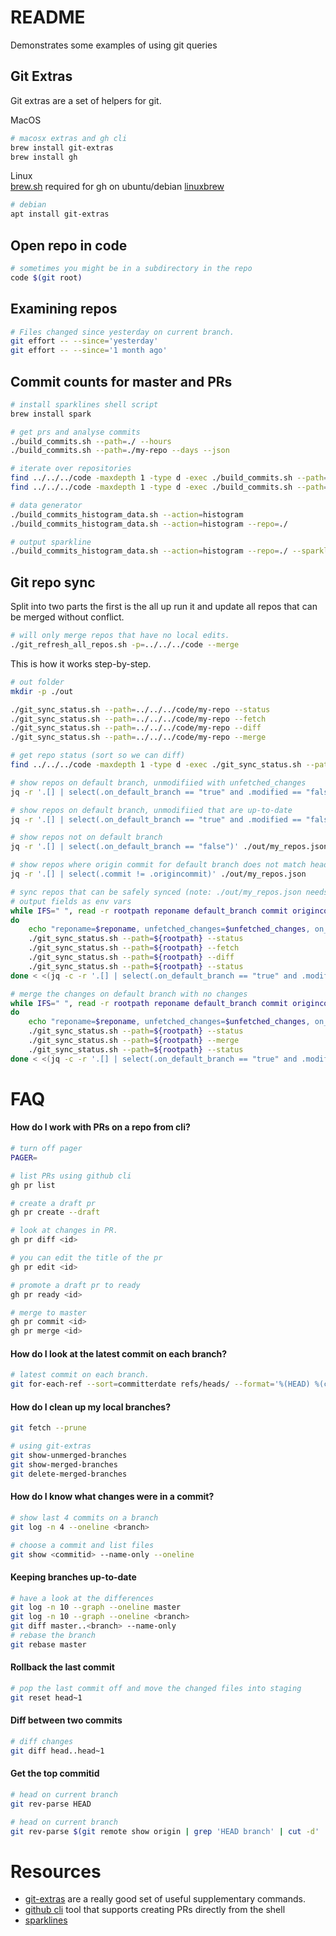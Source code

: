 # README
Demonstrates some examples of using git queries

## Git Extras
Git extras are a set of helpers for git.

MacOS  
```sh
# macosx extras and gh cli
brew install git-extras
brew install gh
```

Linux  
[brew.sh](https://docs.brew.sh) required for gh on ubuntu/debian [linuxbrew](https://docs.brew.sh/Homebrew-on-Linux)   
```sh
# debian
apt install git-extras
```

## Open repo in code
```sh
# sometimes you might be in a subdirectory in the repo
code $(git root)
```

## Examining repos
```sh
# Files changed since yesterday on current branch.
git effort -- --since='yesterday'
git effort -- --since='1 month ago'
```

## Commit counts for master and PRs
```sh
# install sparklines shell script
brew install spark

# get prs and analyse commits 
./build_commits.sh --path=./ --hours 
./build_commits.sh --path=./my-repo --days --json

# iterate over repositories
find ../../../code -maxdepth 1 -type d -exec ./build_commits.sh --path={} --days --json \;                                                
find ../../../code -maxdepth 1 -type d -exec ./build_commits.sh --path={} --days --json \; | jq -s . > ./out/branch_activity.json  

# data generator
./build_commits_histogram_data.sh --action=histogram 
./build_commits_histogram_data.sh --action=histogram --repo=./  

# output sparkline
./build_commits_histogram_data.sh --action=histogram --repo=./ --sparkline | spark
```

## Git repo sync
Split into two parts the first is the all up run it and update all repos that can be merged without conflict.

```sh
# will only merge repos that have no local edits.
./git_refresh_all_repos.sh -p=../../../code --merge 
```

This is how it works step-by-step.
```sh
# out folder
mkdir -p ./out

./git_sync_status.sh --path=../../../code/my-repo --status   
./git_sync_status.sh --path=../../../code/my-repo --fetch
./git_sync_status.sh --path=../../../code/my-repo --diff 
./git_sync_status.sh --path=../../../code/my-repo --merge

# get repo status (sort so we can diff)
find ../../../code -maxdepth 1 -type d -exec ./git_sync_status.sh --path={} --status \; | jq -s '. | sort_by(.reponame)' > ./out/my_repos.json

# show repos on default branch, unmodifiied with unfetched_changes 
jq -r '.[] | select(.on_default_branch == "true" and .modified == "false" and .unfetched_changes == "true")' ./out/my_repos.json

# show repos on default branch, unmodifiied that are up-to-date 
jq -r '.[] | select(.on_default_branch == "true" and .modified == "false" and .unfetched_changes == "false" and .commit == .origincommit)' ./out/my_repos.json

# show repos not on default branch
jq -r '.[] | select(.on_default_branch == "false")' ./out/my_repos.json

# show repos where origin commit for default branch does not match head commit for default branch
jq -r '.[] | select(.commit != .origincommit)' ./out/my_repos.json

# sync repos that can be safely synced (note: ./out/my_repos.json needs to be  up-to-date)
# output fields as env vars
while IFS=" ", read -r rootpath reponame default_branch commit origincommit current_branch on_default_branch modified unfetched_changes
do
    echo "reponame=$reponame, unfetched_changes=$unfetched_changes, on_default_branch=$on_default_branch, modified=$modified"
    ./git_sync_status.sh --path=${rootpath} --status
    ./git_sync_status.sh --path=${rootpath} --fetch
    ./git_sync_status.sh --path=${rootpath} --diff 
    ./git_sync_status.sh --path=${rootpath} --status
done < <(jq -c -r '.[] | select(.on_default_branch == "true" and .modified == "false" and .unfetched_changes == "true") | "\(.rootpath) \(.reponame) \(.default_branch) \(.commit) \(.origincommit) \(.current_branch) \(.on_default_branch) \(.modified) \(.unfetched_changes)"' ./out/my_repos.json)

# merge the changes on default branch with no changes
while IFS=" ", read -r rootpath reponame default_branch commit origincommit current_branch on_default_branch modified unfetched_changes
do
    echo "reponame=$reponame, unfetched_changes=$unfetched_changes, on_default_branch=$on_default_branch, modified=$modified, commit=$commit, origincommit=$origincommit"
    ./git_sync_status.sh --path=${rootpath} --status
    ./git_sync_status.sh --path=${rootpath} --merge
    ./git_sync_status.sh --path=${rootpath} --status
done < <(jq -c -r '.[] | select(.on_default_branch == "true" and .modified == "false" and .unfetched_changes == "false" and .commit != .origincommit) | "\(.rootpath) \(.reponame) \(.default_branch) \(.commit) \(.origincommit) \(.current_branch) \(.on_default_branch) \(.modified) \(.unfetched_changes)"' ./out/my_repos.json)

```

# FAQ
#### How do I work with PRs on a repo from cli?
```sh
# turn off pager 
PAGER= 

# list PRs using github cli
gh pr list

# create a draft pr
gh pr create --draft

# look at changes in PR. 
gh pr diff <id>

# you can edit the title of the pr
gh pr edit <id>

# promote a draft pr to ready
gh pr ready <id>

# merge to master
gh pr commit <id>
gh pr merge <id>
```

#### How do I look at the latest commit on each branch?
```sh
# latest commit on each branch.  
git for-each-ref --sort=committerdate refs/heads/ --format='%(HEAD) %(color:yellow)%(refname:short)%(color:reset) - %(color:red)%(objectname:short)%(color:reset) - %(contents:subject) - %(authorname) (%(color:green)%(committerdate:relative)%(color:reset))'
```

#### How do I clean up my local branches?
```sh
git fetch --prune

# using git-extras 
git show-unmerged-branches   
git show-merged-branches     
git delete-merged-branches          
```

#### How do I know what changes were in a commit?
```sh
# show last 4 commits on a branch
git log -n 4 --oneline <branch>

# choose a commit and list files
git show <commitid> --name-only --oneline            
```

#### Keeping branches up-to-date
```sh
# have a look at the differences
git log -n 10 --graph --oneline master
git log -n 10 --graph --oneline <branch>
git diff master..<branch> --name-only
# rebase the branch
git rebase master
```

#### Rollback the last commit
```sh
# pop the last commit off and move the changed files into staging
git reset head~1         
```

#### Diff between two commits
```sh
# diff changes 
git diff head..head~1         
```

#### Get the top commitid
```sh
# head on current branch
git rev-parse HEAD     

# head on current branch
git rev-parse $(git remote show origin | grep 'HEAD branch' | cut -d' ' -f5)
```

# Resources

* [git-extras](https://github.com/tj/git-extras/blob/master/Commands.md) are a really good set of useful supplementary commands.    
* [github cli](https://github.com/cli/cli) tool that supports creating PRs directly from the shell  
* [sparklines](https://github.com/holman/spark)  

